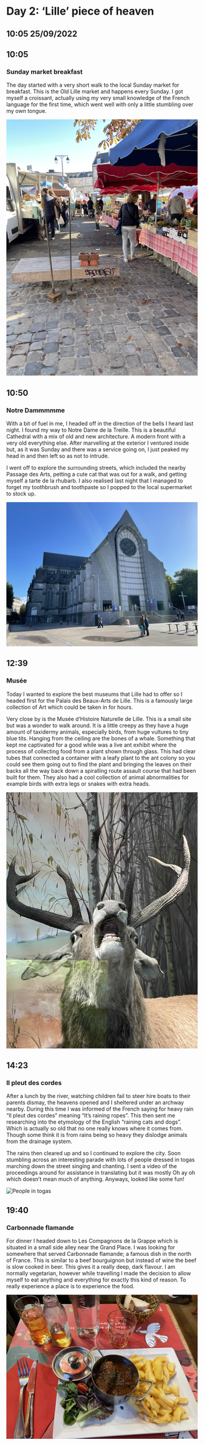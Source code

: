 # Day 2: ‘Lille’ piece of heaven
## 10:05 25/09/2022

## 10:05
### Sunday market breakfast

The day started with a very short walk to the local Sunday market for breakfast. This is the Old Lille market and happens every Sunday. I got myself a croissant, actually using my very small knowledge of the French language for the first time, which went well with only a little stumbling over my own tongue. 

![Market](https://raw.githubusercontent.com/benknight135/thirty-knights/main/api/data/posts/day2/market.jpeg)

## 10:50
### Notre Dammmmme

With a bit of fuel in me, I headed off in the direction of the bells I heard last night. I found my way to Notre Dame de la Treille. This is a beautiful Cathedral with a mix of old and new architecture. A modern front with a very old everything else. After marvelling at the exterior I ventured inside but, as it was Sunday and there was a service going on, I just peaked my head in and then left so as not to intrude.

I went off to explore the surrounding streets, which included the nearby Passage des Arts, petting a cute cat that was out for a walk, and getting myself a tarte de la rhubarb. I also realised last night that I managed to forget my toothbrush and toothpaste so I popped to the local supermarket to stock up.

![Cathedral](https://raw.githubusercontent.com/benknight135/thirty-knights/main/api/data/posts/day2/cathedral.jpeg)

## 12:39
### Musée

Today I wanted to explore the best  museums that Lille had to offer so I headed first for the Palais des Beaux-Arts de Lille. This is a famously large collection of Art which could be taken in for hours. 

Very close by is the Musée d’Histoire Naturelle de Lille. This is a small site but was a wonder to walk around. It is a little creepy as they have a huge amount of taxidermy animals, especially birds, from huge vultures to tiny blue tits. Hanging from the ceiling are the bones of a whale. Something that kept me captivated for a good while was a live ant exhibit where the process of collecting food from a plant shown through glass. This had clear tubes that connected a container with a leafy plant to the ant colony so you could see them going out to find the plant and bringing the leaves on their backs all the way back down a spiralling route assault course that had been built for them. They also had a cool collection of animal abnormalities for example birds with extra legs or snakes with extra heads.

![Deer](https://raw.githubusercontent.com/benknight135/thirty-knights/main/api/data/posts/day2/deer.jpeg)

## 14:23
### Il pleut des cordes

After a lunch by the river, watching children fail to steer hire boats to their parents dismay, the heavens opened and I sheltered under an archway nearby. During this time I was informed of the French saying for heavy rain “Il pleut des cordes” meaning “It’s raining ropes”. This then sent me researching into the etymology of the English “raining cats and dogs”. Which is actually so old that no one really knows where it comes from. Though some think it is from rains being so heavy they dislodge animals from the drainage system.

The rains then cleared up and so I continued to explore the city. Soon stumbling across an interesting parade with lots of people dressed in togas marching down the street singing and chanting. I sent a video of the proceedings around for assistance in translating but it was mostly Oh ay oh which doesn’t mean much of anything. Anyways, looked like some fun! 

![People in togas](https://raw.githubusercontent.com/benknight135/thirty-knights/main/api/data/posts/day2/toga-people.jpeg)

## 19:40
### Carbonnade flamande

For dinner I headed down to Les Compagnons de la Grappe which is situated in a small side alley near the Grand Place. I was looking for somewhere that served Carbonnade flamande; a famous dish in the north of France. This is similar to a beef bourguignon but instead of wine the beef is slow cooked in beer. This gives it a really deep, dark flavour. I am normally vegetarian, however while travelling I made the decision to allow myself to eat anything and everything for exactly this kind of reason. To really experience a place is to experience the food. 

![Carbonnade flamande](https://raw.githubusercontent.com/benknight135/thirty-knights/main/api/data/posts/day2/dinner.jpeg)